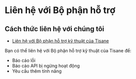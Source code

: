 ﻿# Liên hệ với Bộ phận hỗ trợ

## Cách thức liên hệ với chúng tôi

* <a href="https://tisane.ai/contact-us/#support" target="blank">Liên hệ với Bộ phận hỗ trợ kỹ thuật của Tisane</a>

Bạn có thể liên hệ với Bộ phận hỗ trợ kỹ thuật của Tisane để:

* Báo cáo lỗi
* Báo cáo API bị ngừng hoạt động
* Yêu cầu thêm tính năng

